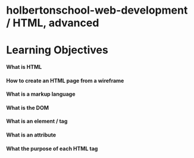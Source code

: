 # holbertonschool-web-development / HTML, advanced

# Learning Objectives

#### What is HTML
#### How to create an HTML page from a wireframe
#### What is a markup language
#### What is the DOM
#### What is an element / tag
#### What is an attribute
#### What the purpose of each HTML tag
